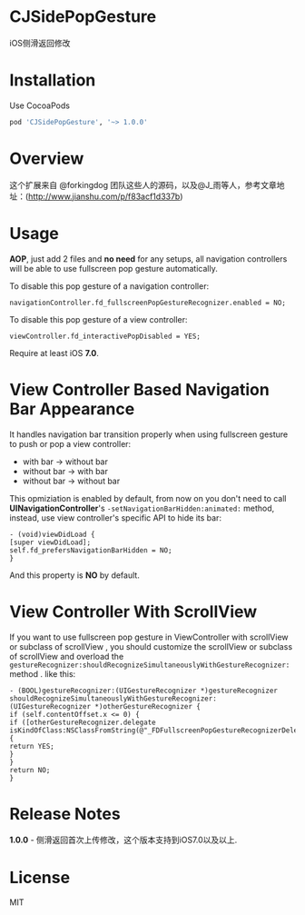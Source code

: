 # CJSidePopGesture
iOS侧滑返回修改

# Installation

Use CocoaPods  

``` ruby
pod 'CJSidePopGesture', '~> 1.0.0'
```


# Overview

这个扩展来自 @forkingdog 团队这些人的源码，以及@J_雨等人，参考文章地址：(http://www.jianshu.com/p/f83acf1d337b)

# Usage

**AOP**, just add 2 files and **no need** for any setups, all navigation controllers will be able to use fullscreen pop gesture automatically.  

To disable this pop gesture of a navigation controller:  

``` objc
navigationController.fd_fullscreenPopGestureRecognizer.enabled = NO;
```

To disable this pop gesture of a view controller:  

``` objc
viewController.fd_interactivePopDisabled = YES;
```

Require at least iOS **7.0**.

# View Controller Based Navigation Bar Appearance

It handles navigation bar transition properly when using fullscreen gesture to push or pop a view controller:  

- with bar -> without bar
- without bar -> with bar
- without bar -> without bar

This opmiziation is enabled by default, from now on you don't need to call **UINavigationController**'s `-setNavigationBarHidden:animated:` method, instead, use view controller's specific API to hide its bar:  

``` objc
- (void)viewDidLoad {
[super viewDidLoad];
self.fd_prefersNavigationBarHidden = NO;
}
```

And this property is **NO** by default.

# View Controller With ScrollView

If you want to use fullscreen pop gesture in ViewController with scrollView or subclass of scrollView , you should customize the scrollView or subclass of scrollView and overload the `gestureRecognizer:shouldRecognizeSimultaneouslyWithGestureRecognizer:` method . like this:

``` objc
- (BOOL)gestureRecognizer:(UIGestureRecognizer *)gestureRecognizer shouldRecognizeSimultaneouslyWithGestureRecognizer:(UIGestureRecognizer *)otherGestureRecognizer {
if (self.contentOffset.x <= 0) {
if ([otherGestureRecognizer.delegate isKindOfClass:NSClassFromString(@"_FDFullscreenPopGestureRecognizerDelegate")]) {
return YES;
}
}
return NO;
}
```

# Release Notes

**1.0.0** - 侧滑返回首次上传修改，这个版本支持到iOS7.0以及以上.

# License  
MIT

